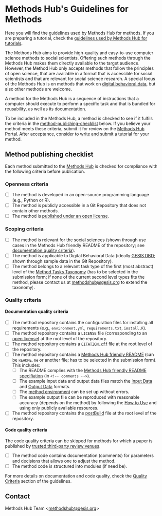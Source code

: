 # Methods Hub's Guidelines for Methods

Here you will find the guidelines used by Methods Hub for methods. If you are preparing a tutorial, check the [guidelines used by Methods Hub for tutorials](https://github.com/GESIS-Methods-Hub/guidelines-for-tutorials).

The Methods Hub aims to provide high-quality and easy-to-use computer science methods to social scientists. Offering such methods through the Methods Hub makes them directly available to the target audience. However, the Method Hub only accepts methods that follow the principles of open science, that are available in a format that is accessible for social scientists and that are relevant for social science research. A special focus of the Methods Hub is on methods that work on [digital behavioral data](https://www.gesis.org/en/institute/about-us/digital-behavioral-data), but also other methods are welcome.

A method for the Methods Hub is a sequence of instructions that a computer should execute to perform a specific task and that is bundled for reusability, as well as its documentation.

To be included in the Methods Hub, a method is checked to see if it fulfils the criteria in the [method-publishing-checklist](#method-publishing-checklist) below. If you believe your method meets these criteria, submit it for review on the [Methods Hub Portal](https://methodshub.gesis.org). After acceptance, consider to [write and submit a tutorial](https://github.com/GESIS-Methods-Hub/guidelines-for-tutorials) for your method.

## Method publishing checklist

Each method submitted to the [Methods Hub](https://methodshub.gesis.org/) is checked for compliance with the following criteria before publication.

### Openness criteria

- [ ] The method is developed in an open-source programming language (e.g., Python or R).
- [ ] The method is publicly accessible in a Git Repository that does not contain other methods.
- [ ] The method is [published under an open license](https://opensource.guide/legal/#which-open-source-license-is-appropriate-for-my-project).

### Scoping criteria

- [ ] The method is relevant for the social sciences (shown through use cases in the Methods Hub friendly README of the repository; see [documentation quality criteria](#documentation-quality-criteria)).
- [ ] The method is applicable to Digital Behavioral Data (ideally [GESIS DBD](https://www.gesis.org/en/institute/about-us/digital-behavioral-data); shown through sample data in the Git Repository).
- [ ] The method belongs to a relevant task type of the first (most abstract) level of the [Method Tasks Taxonomy](tasks.md) (has to be selected in the submission form; if none of the current second level types fits the method, please contact us at [methodshub@gesis.org][methodshub-email] to extend the taxonomy).

### Quality criteria

#### Documentation quality criteria

- [ ] The method repository contains the configuration files for installing all requirements (e.g., `environment.yml`, `requirements.txt`, `install.R`).
- [ ] The method repository contains a `LICENSE` file (corresponding to an [open license](https://docs.github.com/en/communities/setting-up-your-project-for-healthy-contributions/adding-a-license-to-a-repository)) at the root level of the repository.
- [ ] The method repository contains a [`CITATION.cff`](https://citation-file-format.github.io/) file at the root level of the repository.
- [ ] The method repository contains a [Methods Hub friendly README](https://github.com/GESIS-Methods-Hub/guidelines-for-methods/blob/main/README-template.md?plain=1) (can be  `README.me` or another file; has to be selected in the submission form). This includes:
  - [ ] The README complies with the [Methods Hub friendly README specifiation](https://github.com/GESIS-Methods-Hub/guidelines-for-methods/blob/main/README-template.md?plain=1) (in `<!-- comments -->`).
  - [ ] The example input data and output data files match the [Input Data](README-template.md#input-data) and [Output Data](README-template.md#output-data) formats.
  - [ ] The [method environment](README-template.md#environment-setup) can be set up without errors.
  - [ ] The example output file can be reproduced with reasonable accuracy (depends on the method) by following the [How to Use](README-template.md#how-to-use) and using only publicly available resources.
- [ ] The method repository contains the [postBuild](https://methodshub.gesis.org/snippet/postBuild) file at the root level of the repository.

#### Code quality criteria

The code quality criteria can be skipped for methods for which a paper is published by [trusted third-party review venues](guidelines.md#trusted-third-party-review-venues).

- [ ] The method code contains documentation (comments) for parameters and decisions that allows one to adjust the method.
- [ ] The method code is structured into modules (if need be).

For more details on documentation and code quality, check the [Quality Criteria](guidelines.md#quality-criteria) section of the guidelines.

## Contact

Methods Hub Team &lt;[methodshub@gesis.org][methodshub-email]&gt;

[methodshub-email]: mailto:methodshub@gesis.org
